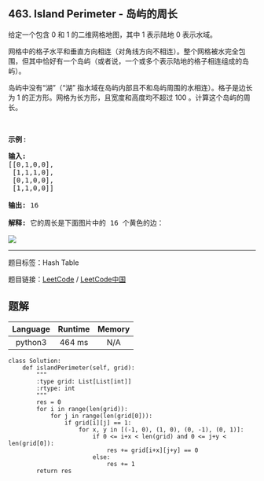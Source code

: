## 463. Island Perimeter - 岛屿的周长

<!--If you want to use the English description, use `question.content` instead-->

<p>给定一个包含 0 和 1 的二维网格地图，其中 1 表示陆地&nbsp;0 表示水域。</p>

<p>网格中的格子水平和垂直方向相连（对角线方向不相连）。整个网格被水完全包围，但其中恰好有一个岛屿（或者说，一个或多个表示陆地的格子相连组成的岛屿）。</p>

<p>岛屿中没有&ldquo;湖&rdquo;（&ldquo;湖&rdquo; 指水域在岛屿内部且不和岛屿周围的水相连）。格子是边长为 1 的正方形。网格为长方形，且宽度和高度均不超过 100 。计算这个岛屿的周长。</p>

<p>&nbsp;</p>

<p><strong>示例 :</strong></p>

<pre><strong>输入:</strong>
[[0,1,0,0],
 [1,1,1,0],
 [0,1,0,0],
 [1,1,0,0]]

<strong>输出:</strong> 16

<strong>解释:</strong> 它的周长是下面图片中的 16 个黄色的边：

<img src="https://assets.leetcode-cn.com/aliyun-lc-upload/uploads/2018/10/12/island.png">
</pre>



-----

题目标签：Hash Table

题目链接：[LeetCode](https://leetcode.com/problems/island-perimeter/description/)  /  [LeetCode中国](https://leetcode-cn.com/problems/island-perimeter/description/)

## 题解



| Language | Runtime | Memory |
|:---:|:---:|:---:|
| python3  | 464  ms | N/A |

```python3
class Solution:
    def islandPerimeter(self, grid):
        """
        :type grid: List[List[int]]
        :rtype: int
        """
        res = 0
        for i in range(len(grid)):
            for j in range(len(grid[0])):
                if grid[i][j] == 1:
                    for x, y in [(-1, 0), (1, 0), (0, -1), (0, 1)]:
                        if 0 <= i+x < len(grid) and 0 <= j+y < len(grid[0]):
                            res += grid[i+x][j+y] == 0
                        else:
                            res += 1
        return res
```
